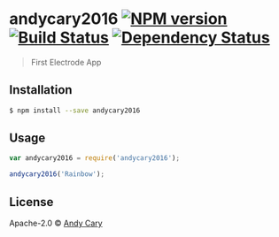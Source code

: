 # andycary2016 [![NPM version][npm-image]][npm-url] [![Build Status][travis-image]][travis-url] [![Dependency Status][daviddm-image]][daviddm-url]
> First Electrode App

## Installation

```sh
$ npm install --save andycary2016
```

## Usage

```js
var andycary2016 = require('andycary2016');

andycary2016('Rainbow');
```
## License

Apache-2.0 © [Andy Cary](http://andycary.com)


[npm-image]: https://badge.fury.io/js/andycary2016.svg
[npm-url]: https://npmjs.org/package/andycary2016
[travis-image]: https://travis-ci.org/acary/andycary2016.svg?branch=master
[travis-url]: https://travis-ci.org/acary/andycary2016
[daviddm-image]: https://david-dm.org/acary/andycary2016.svg?theme=shields.io
[daviddm-url]: https://david-dm.org/acary/andycary2016
